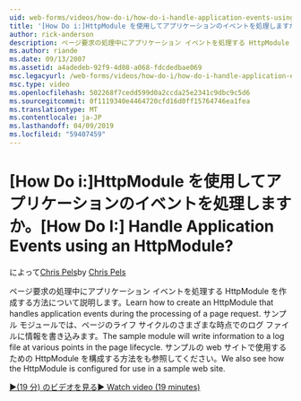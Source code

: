 ```yaml
---
uid: web-forms/videos/how-do-i/how-do-i-handle-application-events-using-an-httpmodule
title: '[How Do i:]HttpModule を使用してアプリケーションのイベントを処理しますか。 | Microsoft Docs'
author: rick-anderson
description: ページ要求の処理中にアプリケーション イベントを処理する HttpModule を作成する方法について説明します。 サンプル モジュールでは、情報をログに書き込みます.
ms.author: riande
ms.date: 09/13/2007
ms.assetid: a4adedeb-92f9-4d08-a068-fdcdedbae069
msc.legacyurl: /web-forms/videos/how-do-i/how-do-i-handle-application-events-using-an-httpmodule
msc.type: video
ms.openlocfilehash: 502268f7cedd599d0a2ccda25e2341c9dbc9c5d6
ms.sourcegitcommit: 0f1119340e4464720cfd16d0ff15764746ea1fea
ms.translationtype: MT
ms.contentlocale: ja-JP
ms.lasthandoff: 04/09/2019
ms.locfileid: "59407459"
---
```

# <a name="how-do-i-handle-application-events-using-an-httpmodule"></a><span data-ttu-id="4dc39-105">[How Do i:]HttpModule を使用してアプリケーションのイベントを処理しますか。</span><span class="sxs-lookup"><span data-stu-id="4dc39-105">[How Do I:] Handle Application Events using an HttpModule?</span></span>

<span data-ttu-id="4dc39-106">によって[Chris Pels](https://twitter.com/chrispels)</span><span class="sxs-lookup"><span data-stu-id="4dc39-106">by [Chris Pels](https://twitter.com/chrispels)</span></span>

<span data-ttu-id="4dc39-107">ページ要求の処理中にアプリケーション イベントを処理する HttpModule を作成する方法について説明します。</span><span class="sxs-lookup"><span data-stu-id="4dc39-107">Learn how to create an HttpModule that handles application events during the processing of a page request.</span></span> <span data-ttu-id="4dc39-108">サンプル モジュールでは、ページのライフ サイクルのさまざまな時点でのログ ファイルに情報を書き込みます。</span><span class="sxs-lookup"><span data-stu-id="4dc39-108">The sample module will write information to a log file at various points in the page lifecycle.</span></span> <span data-ttu-id="4dc39-109">サンプルの web サイトで使用するための HttpModule を構成する方法をも参照してください。</span><span class="sxs-lookup"><span data-stu-id="4dc39-109">We also see how the HttpModule is configured for use in a sample web site.</span></span>

[<span data-ttu-id="4dc39-110">&#9654;(19 分) のビデオを見る</span><span class="sxs-lookup"><span data-stu-id="4dc39-110">&#9654; Watch video (19 minutes)</span></span>](https://channel9.msdn.com/Blogs/ASP-NET-Site-Videos/how-do-i-handle-application-events-using-an-httpmodule)
